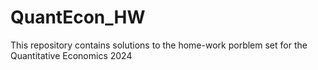 # QuantEcon_HW
This repository contains solutions to the home-work porblem set for the Quantitative Economics 2024
